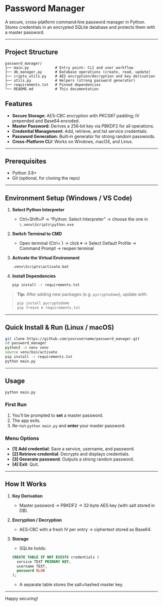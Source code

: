 # Password Manager

A secure, cross-platform command‑line password manager in Python.
Stores credentials in an encrypted SQLite database and protects them with a master password.

---

## Project Structure

```
password_manager/
├── main.py            # Entry point: CLI and user workflow
├── db_manager.py      # Database operations (create, read, update)
├── crypto_utils.py    # AES encryption/decryption and key derivation
├── utils.py           # Helpers (strong password generator)
├── requirements.txt   # Pinned dependencies
└── README.md          # This documentation
```

## Features

* **Secure Storage:** AES‑CBC encryption with PKCS#7 padding; IV prepended and Base64‑encoded.
* **Master Password:** Derives a 256‑bit key via PBKDF2 for all operations.
* **Credential Management:** Add, retrieve, and list service credentials.
* **Password Generation:** Built‑in generator for strong random passwords.
* **Cross‑Platform CLI:** Works on Windows, macOS, and Linux.

---

## Prerequisites

* Python 3.8+
* Git (optional, for cloning the repo)

---

## Environment Setup (Windows / VS Code)

1. **Select Python Interpreter**

   * Ctrl+Shift+P → “Python: Select Interpreter” → choose the one in `\.venv\Scripts\python.exe`

2. **Switch Terminal to CMD**

   * Open terminal (Ctrl+\`) → click ▾ → Select Default Profile → Command Prompt → reopen terminal

3. **Activate the Virtual Environment**

   ```bat
   .venv\Scripts\activate.bat
   ```

4. **Install Dependencies**

   ```bat
   pip install -r requirements.txt
   ```

> **Tip:** After adding new packages (e.g. `pycryptodome`), update with:
>
> ```bat
> pip install pycryptodome
> pip freeze > requirements.txt
> ```

---

## Quick Install & Run (Linux / macOS)

```bash
git clone https://github.com/yourusername/password_manager.git
cd password_manager
python3 -m venv venv
source venv/bin/activate
pip install -r requirements.txt
python main.py
```

---

## Usage

```bash
python main.py
```

### First Run

1. You’ll be prompted to **set** a master password.
2. The app exits.
3. Re-run `python main.py` and **enter** your master password.

### Menu Options

* **\[1] Add credential**: Save a service, username, and password.
* **\[2] Retrieve credential**: Decrypts and displays credentials.
* **\[3] Generate password**: Outputs a strong random password.
* **\[4] Exit**: Quit.

---

## How It Works

1. **Key Derivation**

   * Master password → PBKDF2 → 32‑byte AES key (with salt stored in DB).

2. **Encryption / Decryption**

   * AES‑CBC with a fresh IV per entry → ciphertext stored as Base64.

3. **Storage**

   * SQLite holds:

   ```sql
   CREATE TABLE IF NOT EXISTS credentials (
     service TEXT PRIMARY KEY,
     username TEXT,
     password BLOB
   );
   ```

   * A separate table stores the salt+hashed master key.

---

Happy securing!
